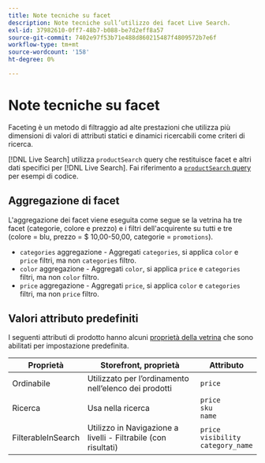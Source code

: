 ```yaml
---
title: Note tecniche su facet
description: Note tecniche sull’utilizzo dei facet Live Search.
exl-id: 37982610-0ff7-48b7-b088-be7d2eff8a57
source-git-commit: 7402e97f53b71e488d860215487f4809572b7e6f
workflow-type: tm+mt
source-wordcount: '158'
ht-degree: 0%

---
```


# Note tecniche su facet

Faceting è un metodo di filtraggio ad alte prestazioni che utilizza più dimensioni di valori di attributi statici e dinamici ricercabili come criteri di ricerca.

[!DNL Live Search] utilizza `productSearch` query che restituisce facet e altri dati specifici per [!DNL Live Search]. Fai riferimento a [`productSearch` query](https://devdocs.magento.com/live-search/product-search.html) per esempi di codice.

## Aggregazione di facet

L&#39;aggregazione dei facet viene eseguita come segue se la vetrina ha tre facet (categorie, colore e prezzo) e i filtri dell&#39;acquirente su tutti e tre (colore = blu, prezzo = $ 10,00-50,00, categorie = `promotions`).

* `categories` aggregazione - Aggregati `categories`, si applica `color` e `price` filtri, ma non `categories` filtro.
* `color` aggregazione - Aggregati `color`, si applica `price` e `categories` filtri, ma non `color` filtro.
* `price` aggregazione - Aggregati `price`, si applica `color` e `categories` filtri, ma non `price` filtro.

## Valori attributo predefiniti

I seguenti attributi di prodotto hanno alcuni [proprietà della vetrina](https://docs.magento.com/user-guide/stores/attributes-product.html) che sono abilitati per impostazione predefinita.

| Proprietà | Storefront, proprietà | Attributo |
|---|---|---|
| Ordinabile | Utilizzato per l’ordinamento nell’elenco dei prodotti | `price` |
| Ricerca | Usa nella ricerca | `price` <br />`sku`<br />`name` |
| FilterableInSearch | Utilizzo in Navigazione a livelli - Filtrabile (con risultati) | `price`<br />`visibility`<br />`category_name` |
